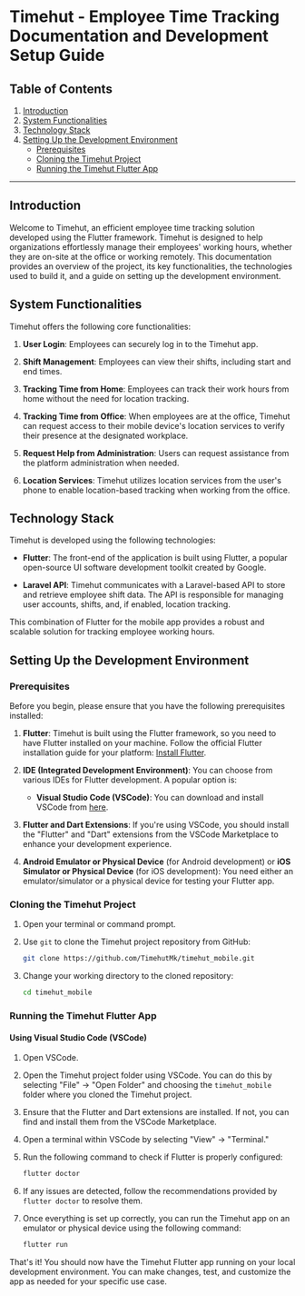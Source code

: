 # Timehut - Employee Time Tracking Documentation and Development Setup Guide

## Table of Contents

1. [Introduction](#introduction)
2. [System Functionalities](#system-functionalities)
3. [Technology Stack](#technology-stack)
4. [Setting Up the Development Environment](#setting-up-the-development-environment)
   - [Prerequisites](#prerequisites)
   - [Cloning the Timehut Project](#cloning-the-timehut-project)
   - [Running the Timehut Flutter App](#running-the-timehut-flutter-app)

---

## Introduction<a name="introduction"></a>

Welcome to Timehut, an efficient employee time tracking solution developed using the Flutter framework. Timehut is designed to help organizations effortlessly manage their employees' working hours, whether they are on-site at the office or working remotely. This documentation provides an overview of the project, its key functionalities, the technologies used to build it, and a guide on setting up the development environment.

## System Functionalities<a name="system-functionalities"></a>

Timehut offers the following core functionalities:

1. **User Login**: Employees can securely log in to the Timehut app.

2. **Shift Management**: Employees can view their shifts, including start and end times.

3. **Tracking Time from Home**: Employees can track their work hours from home without the need for location tracking.

4. **Tracking Time from Office**: When employees are at the office, Timehut can request access to their mobile device's location services to verify their presence at the designated workplace.

5. **Request Help from Administration**: Users can request assistance from the platform administration when needed.

6. **Location Services**: Timehut utilizes location services from the user's phone to enable location-based tracking when working from the office.

## Technology Stack<a name="technology-stack"></a>

Timehut is developed using the following technologies:

- **Flutter**: The front-end of the application is built using Flutter, a popular open-source UI software development toolkit created by Google.

- **Laravel API**: Timehut communicates with a Laravel-based API to store and retrieve employee shift data. The API is responsible for managing user accounts, shifts, and, if enabled, location tracking.

This combination of Flutter for the mobile app provides a robust and scalable solution for tracking employee working hours.

## Setting Up the Development Environment<a name="setting-up-the-development-environment"></a>

### Prerequisites<a name="prerequisites"></a>

Before you begin, please ensure that you have the following prerequisites installed:

1. **Flutter**: Timehut is built using the Flutter framework, so you need to have Flutter installed on your machine. Follow the official Flutter installation guide for your platform: [Install Flutter](https://flutter.dev/docs/get-started/install).

2. **IDE (Integrated Development Environment)**: You can choose from various IDEs for Flutter development. A popular option is:

   - **Visual Studio Code (VSCode)**: You can download and install VSCode from [here](https://code.visualstudio.com/).

3. **Flutter and Dart Extensions**: If you're using VSCode, you should install the "Flutter" and "Dart" extensions from the VSCode Marketplace to enhance your development experience.

4. **Android Emulator or Physical Device** (for Android development) or **iOS Simulator or Physical Device** (for iOS development): You need either an emulator/simulator or a physical device for testing your Flutter app.

### Cloning the Timehut Project<a name="cloning-the-timehut-project"></a>

1. Open your terminal or command prompt.

2. Use `git` to clone the Timehut project repository from GitHub:

   ```bash
   git clone https://github.com/TimehutMk/timehut_mobile.git
   ```

3. Change your working directory to the cloned repository:

   ```bash
   cd timehut_mobile
   ```

### Running the Timehut Flutter App<a name="running-the-timehut-flutter-app"></a>

#### Using Visual Studio Code (VSCode)<a name="using-visual-studio-code-vscode"></a>

1. Open VSCode.

2. Open the Timehut project folder using VSCode. You can do this by selecting "File" -> "Open Folder" and choosing the `timehut_mobile` folder where you cloned the Timehut project.

3. Ensure that the Flutter and Dart extensions are installed. If not, you can find and install them from the VSCode Marketplace.

4. Open a terminal within VSCode by selecting "View" -> "Terminal."

5. Run the following command to check if Flutter is properly configured:

   ```bash
   flutter doctor
   ```

6. If any issues are detected, follow the recommendations provided by `flutter doctor` to resolve them.

7. Once everything is set up correctly, you can run the Timehut app on an emulator or physical device using the following command:

   ```bash
   flutter run
   ```

That's it! You should now have the Timehut Flutter app running on your local development environment. You can make changes, test, and customize the app as needed for your specific use case.
